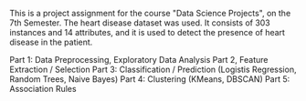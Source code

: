 This is a project assignment for the course "Data Science Projects", on the 7th Semester. 
The heart disease dataset was used. It consists of 303 instances and 14 attributes, and it is used to detect the presence of heart disease in the patient. 

Part 1: Data Preprocessing, Exploratory Data Analysis
Part 2, Feature Extraction / Selection 
Part 3: Classification / Prediction (Logistis Regression, Random Trees, Naive Bayes)
Part 4: Clustering (KMeans, DBSCAN)
Part 5: Association Rules
